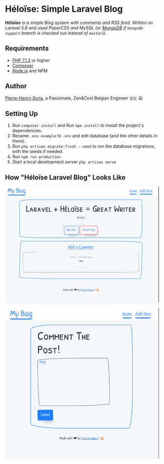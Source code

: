 # Héloïse: Simple Laravel Blog

*__Héloïse__ is a simple Blog system with comments and RSS feed. Written on Laravel 5.6 and used PaperCSS and MySQL (or [MongoDB](https://github.com/pH-7/Heloise/tree/mongodb-support) if `mongodb-support` branch is checked out instead of `master`)).*


## Requirements

* [PHP 7.1.3](http://php.net/releases/7_1_3.php) or higher
* [Composer](https://getcomposer.org)
* [Node.js](https://nodejs.org) and NPM


## Author

[Pierre-Henry Soria](http://pierrehenry.be), a Passionate, Zen&Cool Belgian Engineer :belgium: :smiley:


## Setting Up

1. Run `composer install` and Run `npm install` to install the project's dependencies.
2. Rename `.env.example` to `.env` and edit database (and the other details in there).
3. Run `php artisan migrate:fresh --seed` to run the database migrations, with the seeds if needed.
4. Run `npm run production`
5. Start a local development server `php artisan serve`


## How "Héloïse Laravel Blog" Looks Like

![Add, Edit and Delete Blog Posts](_screenshots/blog-post-heloise-laravel.png)

![Add Comments to Blog Posts](_screenshots/blog-add-comment.png)
